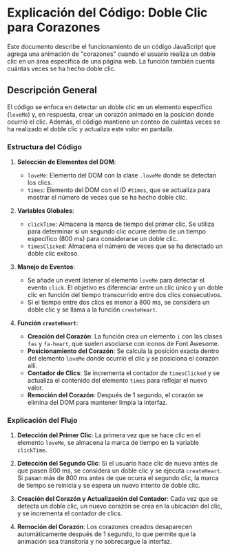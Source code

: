 # Explicación del Código: Doble Clic para Corazones

Este documento describe el funcionamiento de un código JavaScript que agrega una animación de "corazones" cuando el usuario realiza un doble clic en un área específica de una página web. La función también cuenta cuántas veces se ha hecho doble clic.

## Descripción General

El código se enfoca en detectar un doble clic en un elemento específico (`loveMe`) y, en respuesta, crear un corazón animado en la posición donde ocurrió el clic. Además, el código mantiene un conteo de cuántas veces se ha realizado el doble clic y actualiza este valor en pantalla.

### Estructura del Código

1. **Selección de Elementos del DOM**:
    - `loveMe`: Elemento del DOM con la clase `.loveMe` donde se detectan los clics.
    - `times`: Elemento del DOM con el ID `#times`, que se actualiza para mostrar el número de veces que se ha hecho doble clic.

2. **Variables Globales**:
    - `clickTime`: Almacena la marca de tiempo del primer clic. Se utiliza para determinar si un segundo clic ocurre dentro de un tiempo específico (800 ms) para considerarse un doble clic.
    - `timesClicked`: Almacena el número de veces que se ha detectado un doble clic exitoso.

3. **Manejo de Eventos**:
    - Se añade un event listener al elemento `loveMe` para detectar el evento `click`. El objetivo es diferenciar entre un clic único y un doble clic en función del tiempo transcurrido entre dos clics consecutivos.
    - Si el tiempo entre dos clics es menor a 800 ms, se considera un doble clic y se llama a la función `createHeart`.

4. **Función `createHeart`**:
    - **Creación del Corazón**: La función crea un elemento `i` con las clases `fas` y `fa-heart`, que suelen asociarse con iconos de Font Awesome.
    - **Posicionamiento del Corazón**: Se calcula la posición exacta dentro del elemento `loveMe` donde ocurrió el clic y se posiciona el corazón allí.
    - **Contador de Clics**: Se incrementa el contador de `timesClicked` y se actualiza el contenido del elemento `times` para reflejar el nuevo valor.
    - **Remoción del Corazón**: Después de 1 segundo, el corazón se elimina del DOM para mantener limpia la interfaz.

### Explicación del Flujo

1. **Detección del Primer Clic**: La primera vez que se hace clic en el elemento `loveMe`, se almacena la marca de tiempo en la variable `clickTime`.
  
2. **Detección del Segundo Clic**: Si el usuario hace clic de nuevo antes de que pasen 800 ms, se considera un doble clic y se ejecuta `createHeart`. Si pasan más de 800 ms antes de que ocurra el segundo clic, la marca de tiempo se reinicia y se espera un nuevo intento de doble clic.

3. **Creación del Corazón y Actualización del Contador**: Cada vez que se detecta un doble clic, un nuevo corazón se crea en la ubicación del clic, y se incrementa el contador de clics.

4. **Remoción del Corazón**: Los corazones creados desaparecen automáticamente después de 1 segundo, lo que permite que la animación sea transitoria y no sobrecargue la interfaz.
